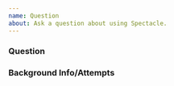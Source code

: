 ```yaml
---
name: Question
about: Ask a question about using Spectacle.
---
```


<!--

Have you read Formidable's Code of Conduct? By filing an Issue, you are expected to comply with it, including treating everyone with respect: https://github.com/FormidableLabs/spectacle/blob/main/CONTRIBUTING.md#contributor-covenant-code-of-conduct

-->

### Question

<!-- What question do you have about using Spectacle? -->

### Background Info/Attempts

<!-- Any background information that might help us answer your questions, or a code snippet or link to a code example (e.g., using codesandbox.io/s/lq1tbm) if you have an implementation question. -->

